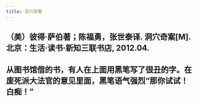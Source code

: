 ```yaml
---
title: 洞穴奇案
---
```


## （美）彼得·萨伯著；陈福勇，张世泰译. 洞穴奇案[M]. 北京：生活·读书·新知三联书店, 2012.04.
## 从图书馆借的书，有人在上面用黑笔写了很丑的字。在废死派大法官的意见里面，黑笔语气强烈“那你试试！白痴！”
